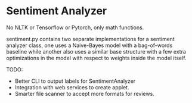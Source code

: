 # Sentiment Analyzer
No NLTK or Tensorflow or Pytorch, only math functions. 

sentiment.py contains two separate implementations for a sentiment analyzer class, one uses a Naive-Bayes model with a bag-of-words baseline while another also uses a similar base structure with a few extra optimizations in the model with respect to weights inside the model itself. 

TODO: 
- Better CLI to output labels for SentimentAnalyzer
- Integration with web services to create applet. 
- Smarter file scanner to accept more formats for reviews. 